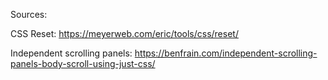 Sources:

CSS Reset: https://meyerweb.com/eric/tools/css/reset/

Independent scrolling panels: https://benfrain.com/independent-scrolling-panels-body-scroll-using-just-css/